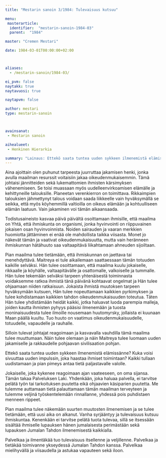 ```yaml
---
title: "Mestarin sanoin 3/1984: Tulevaisuus kutsuu"

menu:
 masterarticle:
  identifier:  "mestarin-sanoin-1984-03"
  parent:  "1984"

master: "Cremen Mestari"

date: 1984-03-01T00:00:00+02:00



aliases:
  - /mestarin-sanoin/1984-03/

ei_pvm: false
naytakk: true
naytavuosi: true

naytapvm: false

author: mestari
type: mestarin-sanoin



avainsanat:
 - Mestarin sanoin

aihealueet:
 - Henkinen Hierarkia

summary: "Lainaus: Ettekö saata tuntea uuden sykkeen ilmenemistä elämissänne? Kuka voisi sivuuttaa uuden impulssin, joka haastaa ihmiset toimintaan? Kaikki tullaan uudistamaan ja pian pimeys antaa tietä paljastavalle valolle."
---
```

<p>Aina ajoittain olen puhunut tarpeesta juurruttaa jakamisen henki, jonka avulla maailman resurssit voitaisiin jakaa oikeudenmukaisemmin. Tämä johtaisi jännitteiden sekä lukemattomien ihmisten kärsimyksen vähenemiseen. Se toisi muassaan myös uudelleenvirkoamisen elämälle ja kehittyneille talouksille. Planeetan verenkierron on toimittava. Rikkaimpien talouksien jähmettynyt talous voidaan saada liikkeelle vain hyväksymällä se seikka, että myös köyhemmillä valtioilla on oikeus elämään ja kohtuulliseen elämän laatuun. Vain jakaminen voi tämän aikaansaada.</p>
<p>Todistusaineisto kasvaa päivä päivältä osoittamaan ihmisille, että maailma on Yhtä, että ihmiskunta on organismi, jonka hyvinvointi on riippuvainen jokaisen osan hyvinvoinnista. Noiden sairauden ja vaaran merkkien huomiotta jättäminen ei enää ole mahdollista taikka viisasta. Monet jo näkevät tämän ja vaativat oikeudenmukaisuutta, mutta vain heränneen ihmiskunnan hätähuuto saa valtaapitävä liikahtamaan ahneuden sijoiltaan.</p>
<p>Pian maailma tulee tietämään, että ihmiskunnan on jaettava tai menehdyttävä. Maitreya ei tule aikailemaan saattaessaan tämän totuuden kaikille selväksi. Hän tulee osoittamaan, että maailma kuulu jokaiselle, rikkaalle ja köyhälle, valtaapitävälle ja osattomalle, valkoiselle ja tummalle. Hän tulee tekemään selväksi tarpeen yhtenäisestä toiminnasta voidaksemme ratkoa ihmistä tänä päivänä kohtaavat ongelmat ja Hän tulee ohjaamaan niiden ratkaisuun. Jokaista ihmistä muutoksen tarpeen hyväksymään kutsuen, Hän tulee nopeuttamaan kaikkien pyrkimyksen ja tulee kohdistamaan kaikkien tahdon oikeudenmukaisuuden toteutua. Täten Hän tulee yhdistämään heidät kaikki, jotka haluavat luoda parempia malleja, joiden kautta ihmisten pyhyys pääsisi ilmenemään ja tuosta moninaisuudesta tulee ilmoille nousemaan huutomyrsky, jollaista ei kuunaan Maan päällä kuultu. Tuo huuto on vaatimus oikeudenmukaisuudelle, totuudelle, vapaudelle ja rauhalle.</p>
<p>Silloin tulevat johtajat reagoimaan ja kasvavalla vauhdilla tämä maailma tulee muuttumaan. Näin tulee olemaan ja näin Maitreya tulee luomaan uuden jakamiselle ja rakkaudelle pohjaavan sivilisaation pohjan.</p>
<p>Ettekö saata tuntea uuden sykkeen ilmenemistä elämissänne? Kuka voisi sivuuttaa uuden impulssin, joka haastaa ihmiset toimintaan? Kaikki tullaan uudistamaan ja pian pimeys antaa tietä paljastavalle valolle.</p>
<p>Jokaiselle, joka kykenee reagoimaan ajan vaateeseen, on oma sijansa. Tämän takaa Palveluksen Laki. Yhdenkään, joka haluaa palvella, ei tarvitse pelätä työn tai tarkoituksen puutetta eikä ohjaavien käsiparien puutetta. Me tulemme auttamaan tietä palauttamaan tämän maailman terveyteen ja tulemme veljinä työskentelemään rinnallanne, yhdessä pois puhdistaen menneen rippeet.</p>
<p>Pian maailma tulee näkemään suurten muutosten ilmenemisen ja se tulee tietämään, että uusi aika on alkanut. Vanha syrjääntyy ja tulevaisuus kutsuu ihmiskuntaa. Kenenkään ei tarvitse pelätä tuota tulevaa, sillä se itsessään sisältää ihmiselle lupauksen hänen jumalaisesta perimästään sekä lupauksen Jumalan Tahdon ilmenemisestä kaikkialla.</p>
<p>Palvelkaa ja ilmentäkää tuo tulevaisuus itsellenne ja veljillenne. Palvelkaa ja tietäkää toimivanne ykseydessä Jumalan Tahdon kanssa. Palvelkaa mielihyvällä ja viisaudella ja astukaa vapauteen sekä iloon.</p>